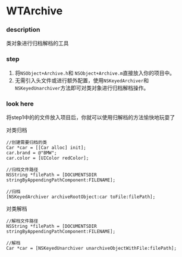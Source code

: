 # WTArchive

### description
类对象进行归档解档的工具

### step
1. 将`NSObject+Archive.h`和 `NSObject+Archive.m`直接放入你的项目中。
1. 无需引入头文件或进行额外配置，使用`NSKeyedArchiver`和`NSKeyedUnarchiver`方法即可对类对象进行归档解档操作。

### look here
将step1中的的文件放入项目后，你就可以使用归解档的方法愉快地玩耍了

对类归档

    //创建需要归档的类
    Car *car = [[Car alloc] init];
    car.brand = @"BMW";
    car.color = [UIColor redColor];
    
    //归档文件路径
    NSString *filePath = [DOCUMENTSDIR stringByAppendingPathComponent:FILENAME];
    
    //归档
    [NSKeyedArchiver archiveRootObject:car toFile:filePath];

对类解档

    //解档文件路径
    NSString *filePath = [DOCUMENTSDIR stringByAppendingPathComponent:FILENAME];
    
    //解档
    Car *car = [NSKeyedUnarchiver unarchiveObjectWithFile:filePath];
